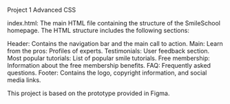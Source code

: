 Project 1 Advanced CSS

index.html: The main HTML file containing the structure of the SmileSchool homepage.
The HTML structure includes the following sections:

Header: Contains the navigation bar and the main call to action.
Main:
Learn from the pros: Profiles of experts.
Testimonials: User feedback section.
Most popular tutorials: List of popular smile tutorials.
Free membership: Information about the free membership benefits.
FAQ: Frequently asked questions.
Footer: Contains the logo, copyright information, and social media links.

This project is based on the prototype provided in Figma.
